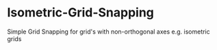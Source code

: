 # Isometric-Grid-Snapping
Simple Grid Snapping for grid's with non-orthogonal axes e.g. isometric grids
